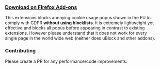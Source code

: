 ### [Download on Firefox Add-ons](https://addons.mozilla.org/en-US/firefox/addon/cookie-popup-blocker/)

This extensions blocks annoying cookie usage popus shown in the EU to comply with GDPR **without using blocklists**. It is extremely lightweight yet effective and blocks all popus before appearing in contrast to existing extensions. However please understand that it does not work for every single page in the world wide web (neither does uBlock and other addons).

### Contributing
Please create a PR for any performance/code improvements.